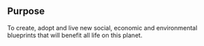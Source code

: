 ## Purpose

To create, adopt and live new social, economic and environmental blueprints that will benefit all life on this planet.
